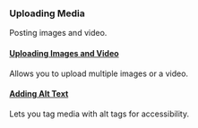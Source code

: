 ### Uploading Media

Posting images and video.

#### [Uploading Images and Video](Uploading-Media/Uploading-Images-and-Video.md)

Allows you to upload multiple images or a video.

#### [Adding Alt Text](Uploading-Media/Adding-Alt-Text.md)

Lets you tag media with alt tags for accessibility.
